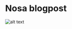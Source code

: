 # Nosa blogpost
![alt text](https://github.com/Coder1967/Blog_Post_Website/front_end/main/main_static/images/logo.png)
